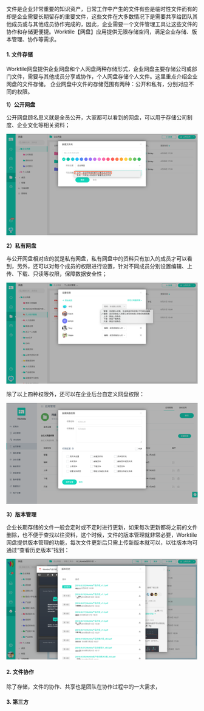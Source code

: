 文件是企业非常重要的知识资产，日常工作中产生的文件有些是临时性文件而有的却是企业需要长期留存的重要文件，这些文件在大多数情况下是需要共享给团队其他成员或与其他成员协作完成的，因此，企业需要一个文件管理工具让这些文件的协作和存储更便捷。Worktile【网盘】应用提供无限存储空间，满足企业存储、版本管理、协作等需求。

#### 1. 文件存储

Worktile网盘提供企业网盘和个人网盘两种存储形式，企业网盘主要存储公司或部门文件，需要与其他成员分享或协作，个人网盘存储个人文件。这里重点介绍企业网盘的文件存储。
企业网盘中文件的存储范围有两种：公开和私有，分别对应不同的权限。

**1）公开网盘**

公开网盘顾名思义就是全员公开，大家都可以看到的网盘，可以用于存储公司制度、企业文化等相关资料；

![](/assets/网盘-公开网盘.png)

**2）私有网盘**

与公开网盘相对应的就是私有网盘，私有网盘中的资料只有加入的成员才可以看到，另外，还可以对每个成员的权限进行设置，针对不同成员分别设置编辑、上传、下载、只读等权限，保障数据安全性；

![](/assets/网盘-私有网盘.png)

除了以上四种权限外，还可以在企业后台自定义网盘权限：

![](/assets/网盘-权限设置.png)

**3）版本管理**

企业长期存储的文件一般会定时或不定时进行更新，如果每次更新都将之前的文件删除，也不便于查找以往资料，这个时候，文件的版本管理就非常必要，Worktile网盘提供版本管理的功能，每次文件更新后只需上传新版本就可以，以往版本均可通过“查看历史版本”找到：

![](/assets/网盘-版本管理.png)

#### 2. 文件协作

除了存储，文件的协作、共享也是团队在协作过程中的一大需求，

#### 3. 第三方








